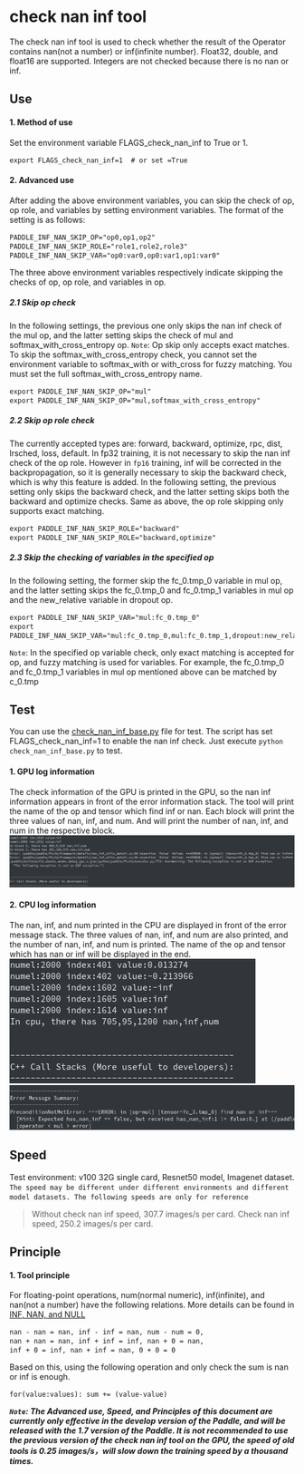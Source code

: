 # check nan inf tool

The check nan inf tool is used to check whether the result of the Operator contains nan(not a number) or inf(infinite number).
Float32, double, and float16 are supported. Integers are not checked because there is no nan or inf.

## <span id="use">Use</span>
#### 1. Method of use
Set the environment variable FLAGS_check_nan_inf to True or 1.
```
export FLAGS_check_nan_inf=1  # or set =True
```

#### 2. Advanced use
After adding the above environment variables, you can skip the check of op, op role, and variables by setting environment variables.
The format of the setting is as follows:
```
PADDLE_INF_NAN_SKIP_OP="op0,op1,op2"
PADDLE_INF_NAN_SKIP_ROLE="role1,role2,role3"
PADDLE_INF_NAN_SKIP_VAR="op0:var0,op0:var1,op1:var0"
```
The three above environment variables respectively indicate skipping the checks of op, op role, and variables in op.
##### 2.1 Skip op check
In the following settings, the previous one only skips the nan inf check of the mul op, and the latter setting skips the check of mul and softmax_with_cross_entropy op.
`Note`: Op skip only accepts exact matches. To skip the softmax_with_cross_entropy check, you cannot set the environment variable to softmax_with or with_cross for fuzzy matching.
You must set the full softmax_with_cross_entropy name.
```
export PADDLE_INF_NAN_SKIP_OP="mul"
export PADDLE_INF_NAN_SKIP_OP="mul,softmax_with_cross_entropy"
```
##### 2.2 Skip op role check
The currently accepted types are: forward, backward, optimize, rpc, dist, lrsched, loss, default.
In fp32 training, it is not necessary to skip the nan inf check of the op role.
However in `fp16` training, inf will be corrected in the backpropagation, so it is generally necessary to skip the backward check, which is why this feature is added.
In the following setting, the previous setting only skips the backward check, and the latter setting skips both the backward and optimize checks.
Same as above, the op role skipping only supports exact matching.
```
export PADDLE_INF_NAN_SKIP_ROLE="backward"
export PADDLE_INF_NAN_SKIP_ROLE="backward,optimize"
```
##### 2.3 Skip the checking of variables in the specified op
In the following setting, the former skip the fc_0.tmp_0 variable in mul op, and the latter setting skips the fc_0.tmp_0 and fc_0.tmp_1 variables in mul op and the new_relative variable in dropout op.
```
export PADDLE_INF_NAN_SKIP_VAR="mul:fc_0.tmp_0"
export PADDLE_INF_NAN_SKIP_VAR="mul:fc_0.tmp_0,mul:fc_0.tmp_1,dropout:new_relative"
```
`Note`: In the specified op variable check, only exact matching is accepted for op, and fuzzy matching is used for variables.
For example, the fc_0.tmp_0 and fc_0.tmp_1 variables in mul op mentioned above can be matched by c_0.tmp

## <span id="test">Test</span>
You can use the [check_nan_inf_base.py](https://github.com/PaddlePaddle/Paddle/blob/develop/python/paddle/fluid/tests/unittests/check_nan_inf_base.py) file for test.
The script has set FLAGS_check_nan_inf=1 to enable the nan inf check. Just execute `python check_nan_inf_base.py` to test.

#### 1. GPU log information
The check information of the GPU is printed in the GPU, so the nan inf information appears in front of the error information stack.
The tool will print the name of the op and tensor which find inf or nan. Each block will print the three values of nan, inf, and num.
And will print the number of nan, inf, and num in the respective block.
![gpu_nan_inf.png](check_nan_inf_files/gpu_nan_inf.png)

#### 2. CPU log information
The nan, inf, and num printed in the CPU are displayed in front of the error message stack.
The three values of nan, inf, and num are also printed, and the number of nan, inf, and num is printed.
The name of the op and tensor which has nan or inf will be displayed in the end.
![cpu_nan_inf.png](check_nan_inf_files/cpu_nan_inf.png)
![cpu_nan_inf_op_var.png](check_nan_inf_files/cpu_nan_inf_op_var.png)

## <span id="speed">Speed</span>
Test environment: v100 32G single card, Resnet50 model, Imagenet dataset.
`The speed may be different under different environments and different model datasets. The following speeds are only for reference`
> Without check nan inf speed, 307.7 images/s per card. 
Check nan inf speed, 250.2 images/s per card.

## <span id="printciple">Principle</span>
#### 1. Tool principle
For floating-point operations, num(normal numeric), inf(infinite), and nan(not a number) have the following relations.
More details can be found in [INF, NAN, and NULL](https://wiki.analytica.com/index.php?title=INF,_NAN,_and_NULL_-_Exception_values&title=INF,_NAN,_and_NULL_-_Exception_values)
```
nan - nan = nan, inf - inf = nan, num - num = 0,
nan + nan = nan, inf + inf = inf, nan + 0 = nan,
inf + 0 = inf, nan + inf = nan, 0 + 0 = 0
```
Based on this, using the following operation and only check the sum is nan or inf is enough.
```
for(value:values): sum += (value-value)
```

***`Note`: The Advanced use, Speed, and Principles of this document are currently only effective in the develop version of the Paddle, and will be released with the 1.7 version of the Paddle.
It is not recommended to use the previous version of the check nan inf tool on the GPU, the speed of old tools is 0.25 images/s，will slow down the training speed by a thousand times.***